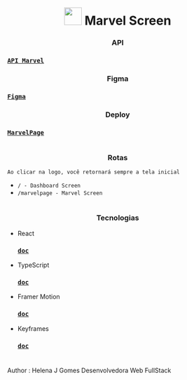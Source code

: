 <h1 align = "center">
	<img src="https://www.svgrepo.com/show/153/superheroe.svg" alt='' width='40px' height='40px'/>
	Marvel Screen
</h1>

<h3 align = "center">
	API
</h3>

### [`API Marvel`](https://developer.marvel.com/documentation/getting_started)

<h3 align = "center">
	Figma
</h3>

### [`Figma`](https://www.figma.com/file/qPNEU9AH92T67hYqkBcl8t/Marvel-Screen?type=design&node-id=0%3A1&mode=design&t=aljfZLcYLxWubuHQ-1)

<h3 align = "center">
	Deploy
</h3>

### [`MarvelPage`](https://marvelscreen.vercel.app/)

#

<h3 align = "center">
	Rotas
</h3>

`Ao clicar na logo, você retornará sempre a tela inicial`

- `/ - Dashboard Screen`
- `/marvelpage - Marvel Screen`

#

<h3 align = "center">
	Tecnologias
</h3>

- React

  ### [`doc`](https://pt-br.reactjs.org/docs/getting-started.html)

- TypeScript

  ### [`doc`](https://www.typescriptlang.org/docs/)

- Framer Motion

  ### [`doc`](https://www.npmjs.com/package/framer-motion)

- Keyframes

  ### [`doc`](https://developer.mozilla.org/pt-BR/docs/Web/CSS/@keyframes)

#

Author : Helena J Gomes Desenvolvedora Web FullStack
